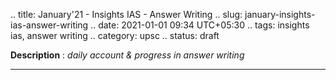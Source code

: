 .. title: January'21 - Insights IAS - Answer Writing
.. slug: january-insights-ias-answer-writing
.. date: 2021-01-01 09:34 UTC+05:30
.. tags: insights ias, answer writing
.. category: upsc
.. status: draft

**Description** : *daily account & progress in answer writing*

***
<!-- TEASER_END -->